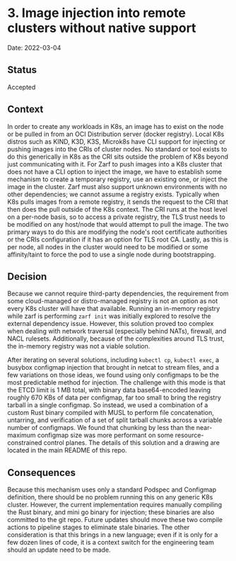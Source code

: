 # 3. Image injection into remote clusters without native support

Date: 2022-03-04

## Status

Accepted

## Context

In order to create any workloads in K8s, an image has to exist on the node or be pulled in from an OCI Distribution server (docker registry). Local K8s distros such as KIND, K3D, K3S, Microk8s have CLI support for injecting or pushing images into the CRIs of cluster nodes. No standard or tool exists to do this generically in K8s as the CRI sits outside the problem of K8s beyond just communicating with it. For Zarf to push images into a K8s cluster that does not have a CLI option to inject the image, we have to establish some mechanism to create a temporary registry, use an existing one, or inject the image in the cluster. Zarf must also support unknown environments with no other dependencies; we cannot assume a registry exists. Typically when K8s pulls images from a remote registry, it sends the request to the CRI that then does the pull outside of the K8s context. The CRI runs at the host level on a per-node basis, so to access a private registry, the TLS trust needs to be modified on any host/node that would attempt to pull the image. The two primary ways to do this are modifying the node's root certificate authorities or the CRIs configuration if it has an option for TLS root CA. Lastly, as this is per node, all nodes in the cluster would need to be modified or some affinity/taint to force the pod to use a single node during bootstrapping.

## Decision

Because we cannot require third-party dependencies, the requirement from some cloud-managed or distro-managed registry is not an option as not every K8s cluster will have that available.  Running an in-memory registry while zarf is performing `zarf init` was initially explored to resolve the external dependency issue.  However, this solution proved too complex when dealing with network traversal (especially behind NATs), firewall, and NACL rulesets.  Additionally, because of the complexities around TLS trust, the in-memory registry was not a viable solution.

After iterating on several solutions, including `kubectl cp`, `kubectl exec`, a busybox configmap injection that brought in netcat to stream files, and a few variations on those ideas, we found using only configmaps to be the most predictable method for injection. The challenge with this mode is that the ETCD limit is 1 MB total, with binary data base64-encoded leaving roughly 670 KBs of data per configmap, far too small to bring the registry tarball in a single configmap. So instead, we used a combination of a custom Rust binary compiled with MUSL to perform file concatenation, untarring, and verification of a set of split tarball chunks across a variable number of configmaps. We found that chunking by less than the near-maximum configmap size was more performant on some resource-constrained control planes. The details of this solution and a drawing are located in the main README of this repo.

## Consequences

Because this mechanism uses only a standard Podspec and Configmap definition, there should be no problem running this on any generic K8s cluster.  However, the current implementation requires manually compiling the Rust binary, and mini go binary for injection; these binaries are also committed to the git repo.  Future updates should move these two compile actions to pipeline stages to eliminate stale binaries.  The other consideration is that this brings in a new language; even if it is only for a few dozen lines of code, it is a context switch for the engineering team should an update need to be made.
